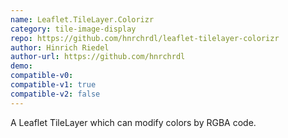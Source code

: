 ```yaml
---
name: Leaflet.TileLayer.Colorizr
category: tile-image-display
repo: https://github.com/hnrchrdl/leaflet-tilelayer-colorizr
author: Hinrich Riedel
author-url: https://github.com/hnrchrdl
demo: 
compatible-v0:
compatible-v1: true
compatible-v2: false
---
```


A Leaflet TileLayer which can modify colors by RGBA code.
